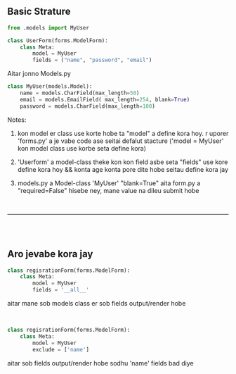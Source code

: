 ## **Basic Strature**

```python
from .models import MyUser

class UserForm(forms.ModelForm):
    class Meta:
        model = MyUser
        fields = ("name", "password", "email")
```

Aitar jonno Models.py
```python
class MyUser(models.Model):
    name = models.CharField(max_length=50)
    email = models.EmailField( max_length=254, blank=True)
    password = models.CharField(max_length=100)
```

Notes: 
1. kon model er class use korte hobe ta "model" a define kora hoy. r uporer 'forms.py' a je vabe code ase seitai defalut stacture ('model = MyUser' kon model class use korbe seta define kora)

2. 'Userform' a model-class theke kon kon field asbe seta "fields" use kore define kora hoy && konta age konta pore dite hobe seitau define kora jay

3. models.py a Model-class 'MyUser' "blank=True" aita form.py a "required=False" hisebe ney, mane  value na dileu submit hobe


<br>

---

<br>
<br>

## **Aro jevabe kora jay** 

```python
class regisrationForm(forms.ModelForm):
    class Meta:
        model = MyUser
        fields = '__all__'
```
aitar mane sob models class er sob fields output/render hobe

<br>

```python
class regisrationForm(forms.ModelForm):
    class Meta:
        model = MyUser
        exclude = ['name']
```
aitar sob fields output/render hobe sodhu 'name' fields bad diye



